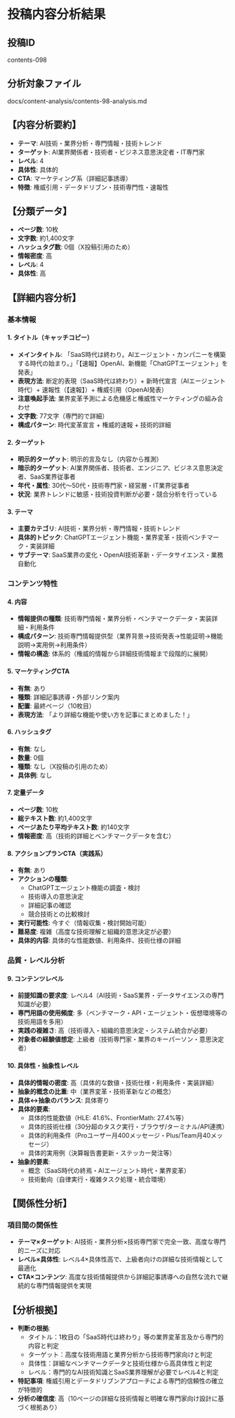 # 投稿内容分析結果

## 投稿ID
contents-098

## 分析対象ファイル
docs/content-analysis/contents-98-analysis.md

## 【内容分析要約】
- **テーマ**: AI技術・業界分析・専門情報・技術トレンド
- **ターゲット**: AI業界関係者・技術者・ビジネス意思決定者・IT専門家
- **レベル**: 4
- **具体性**: 具体的
- **CTA**: マーケティング系（詳細記事誘導）
- **特徴**: 権威引用・データドリブン・技術専門性・速報性

## 【分類データ】
- **ページ数**: 10枚
- **文字数**: 約1,400文字
- **ハッシュタグ数**: 0個（X投稿引用のため）
- **情報密度**: 高
- **レベル**: 4
- **具体性**: 高

## 【詳細内容分析】

### 基本情報
#### 1. タイトル（キャッチコピー）
- **メインタイトル**: 「SaaS時代は終わり。AIエージェント・カンパニーを構築する時代の始まり。」「【速報】OpenAI、新機能「ChatGPTエージェント」を発表」
- **表現方法**: 断定的表現（SaaS時代は終わり）+ 新時代宣言（AIエージェント時代）+ 速報性（【速報】）+ 権威引用（OpenAI発表）
- **注意喚起手法**: 業界変革予測による危機感と権威性マーケティングの組み合わせ
- **文字数**: 77文字（専門的で詳細）
- **構成パターン**: 時代変革宣言 + 権威的速報 + 技術的詳細

#### 2. ターゲット
- **明示的ターゲット**: 明示的言及なし（内容から推測）
- **暗示的ターゲット**: AI業界関係者、技術者、エンジニア、ビジネス意思決定者、SaaS業界従事者
- **年代・属性**: 30代〜50代・技術専門家・経営層・IT業界従事者
- **状況**: 業界トレンドに敏感・技術投資判断が必要・競合分析を行っている

#### 3. テーマ
- **主要カテゴリ**: AI技術・業界分析・専門情報・技術トレンド
- **具体的トピック**: ChatGPTエージェント機能・業界変革・技術ベンチマーク・実装詳細
- **サブテーマ**: SaaS業界の変化・OpenAI技術革新・データサイエンス・業務自動化

### コンテンツ特性
#### 4. 内容
- **情報提供の種類**: 技術専門情報・業界分析・ベンチマークデータ・実装詳細・利用条件
- **構成パターン**: 技術専門情報提供型（業界背景→技術発表→性能証明→機能説明→実用例→利用条件）
- **情報の構造**: 体系的（権威的情報から詳細技術情報まで段階的に展開）

#### 5. マーケティングCTA
- **有無**: あり
- **種類**: 詳細記事誘導・外部リンク案内
- **配置**: 最終ページ（10枚目）
- **表現方法**: 「より詳細な機能や使い方を記事にまとめました！」

#### 6. ハッシュタグ
- **有無**: なし
- **数量**: 0個
- **種類**: なし（X投稿の引用のため）
- **具体例**: なし

#### 7. 定量データ
- **ページ数**: 10枚
- **総テキスト数**: 約1,400文字
- **ページあたり平均テキスト数**: 約140文字
- **情報密度**: 高（技術的詳細とベンチマークデータを含む）

#### 8. アクションプランCTA（実践系）
- **有無**: あり
- **アクションの種類**: 
  - ChatGPTエージェント機能の調査・検討
  - 技術導入の意思決定
  - 詳細記事の確認
  - 競合技術との比較検討
- **実行可能性**: 今すぐ（情報収集・検討開始可能）
- **難易度**: 複雑（高度な技術理解と組織的意思決定が必要）
- **具体的内容**: 具体的な性能数値、利用条件、技術仕様の詳細

### 品質・レベル分析
#### 9. コンテンツレベル
- **前提知識の要求度**: レベル4（AI技術・SaaS業界・データサイエンスの専門知識が必要）
- **専門用語の使用頻度**: 多（ベンチマーク・API・エージェント・仮想環境等の技術用語を多用）
- **実践の複雑さ**: 高（技術導入・組織的意思決定・システム統合が必要）
- **対象者の経験値想定**: 上級者（技術専門家・業界のキーパーソン・意思決定者）

#### 10. 具体性・抽象性レベル
- **具体的情報の密度**: 高（具体的な数値・技術仕様・利用条件・実装詳細）
- **抽象的概念の比重**: 中（業界変革・技術革新などの概念）
- **具体↔抽象のバランス**: 具体寄り
- **具体的要素**: 
  - 具体的性能数値（HLE: 41.6%、FrontierMath: 27.4%等）
  - 具体的技術仕様（30分超のタスク実行・ブラウザ/ターミナル/API連携）
  - 具体的利用条件（Proユーザー月400メッセージ・Plus/Team月40メッセージ）
  - 具体的実用例（決算報告書更新・ステッカー発注等）
- **抽象的要素**: 
  - 概念（SaaS時代の終焉・AIエージェント時代・業界変革）
  - 技術動向（自律実行・複雑タスク処理・統合環境）

## 【関係性分析】
### 項目間の関係性
- **テーマ×ターゲット**: AI技術・業界分析×技術専門家で完全一致、高度な専門的ニーズに対応
- **レベル×具体性**: レベル4×具体性高で、上級者向けの詳細な技術情報として最適化
- **CTA×コンテンツ**: 高度な技術情報提供から詳細記事誘導への自然な流れで継続的な専門情報提供を実現

## 【分析根拠】
- **判断の根拠**: 
  - タイトル：1枚目の「SaaS時代は終わり」等の業界変革言及から専門的内容と判定
  - ターゲット：高度な技術用語と業界分析から技術専門家向けと判定
  - 具体性：詳細なベンチマークデータと技術仕様から高具体性と判定
  - レベル：専門的なAI技術知識とSaaS業界理解が必要でレベル4と判定
- **特記事項**: 権威引用とデータドリブンアプローチによる専門的信頼性の確立が特徴的
- **分析の確信度**: 高（10ページの詳細な技術情報と明確な専門家向け設計に基づく根拠あり）